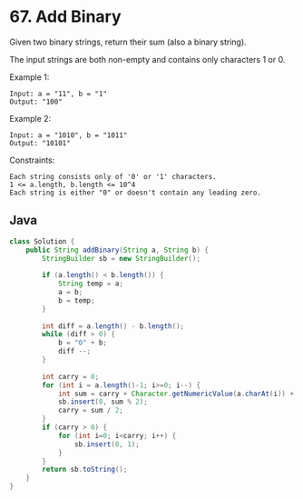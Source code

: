 # 67. Add Binary

Given two binary strings, return their sum (also a binary string).

The input strings are both non-empty and contains only characters 1 or 0.

Example 1:
```
Input: a = "11", b = "1"
Output: "100"
```
Example 2:
```
Input: a = "1010", b = "1011"
Output: "10101"
```

Constraints:
```
Each string consists only of '0' or '1' characters.
1 <= a.length, b.length <= 10^4
Each string is either "0" or doesn't contain any leading zero.
```

## Java
```java
class Solution {
    public String addBinary(String a, String b) {
        StringBuilder sb = new StringBuilder();
        
        if (a.length() < b.length()) {
            String temp = a;
            a = b;
            b = temp;
        }
        
        int diff = a.length() - b.length();
        while (diff > 0) {
            b = "0" + b;
            diff --;
        }
          
        int carry = 0;
        for (int i = a.length()-1; i>=0; i--) {
            int sum = carry + Character.getNumericValue(a.charAt(i)) + Character.getNumericValue(b.charAt(i));
            sb.insert(0, sum % 2);
            carry = sum / 2;
        }
        if (carry > 0) {
            for (int i=0; i<carry; i++) {
                sb.insert(0, 1);
            }
        }
        return sb.toString();
    }
}
```

